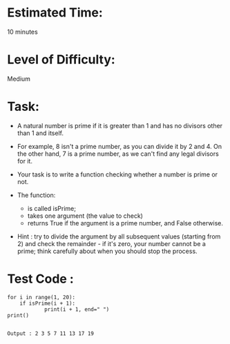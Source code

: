 # Estimated Time:
10 minutes

# Level of Difficulty:
Medium


# Task:
* A natural number is prime if it is greater than 1 and has no divisors other than 1 and itself.
* For example, 8 isn't a prime number, as you can divide it by 2 and 4. On the other hand, 7 is a prime number, as we can't find any legal divisors for it.

* Your task is to write a function checking whether a number is prime or not.
* The function:
  * is called isPrime;
  * takes one argument (the value to check)
  * returns True if the argument is a prime number, and False otherwise.
* Hint : try to divide the argument by all subsequent values (starting from 2) and check the remainder - if it's zero, your number cannot be a prime; think carefully about when you should stop the process.

# Test Code :
```
for i in range(1, 20):
	if isPrime(i + 1):
			print(i + 1, end=" ")
print()


Output : 2 3 5 7 11 13 17 19 

```
